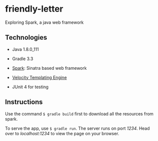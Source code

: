 # friendly-letter

Exploring Spark, a java web framework

## Technologies

- Java 1.8.0_111

- Gradle 3.3

- [Spark](https://github.com/perwendel/spark): Sinatra based web framework 

- [Velocity Templating Engine](velocity.apache.org/engine/1.7/user-guide.html)

- JUnit 4 for testing

## Instructions

Use the command `$ gradle build` first to download all the resources from spark.

To serve the app, use `$ gradle run`. The server runs on port *1234*. Head over to *localhost:1234* to view the page on your browser.
